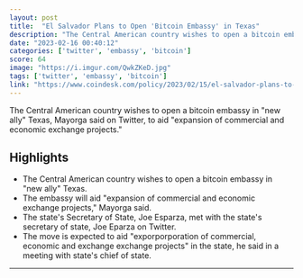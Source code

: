 ```yaml
---
layout: post
title:  "El Salvador Plans to Open 'Bitcoin Embassy' in Texas"
description: "The Central American country wishes to open a bitcoin embassy in \"new ally\" Texas, Mayorga said on Twitter, to aid \"expansion of commercial and economic exchange projects.\""
date: "2023-02-16 00:40:12"
categories: ['twitter', 'embassy', 'bitcoin']
score: 64
image: "https://i.imgur.com/QwkZKeD.jpg"
tags: ['twitter', 'embassy', 'bitcoin']
link: "https://www.coindesk.com/policy/2023/02/15/el-salvador-plans-to-open-bitcoin-embassy-in-texas/"
---
```


The Central American country wishes to open a bitcoin embassy in \"new ally\" Texas, Mayorga said on Twitter, to aid \"expansion of commercial and economic exchange projects.\"

## Highlights

- The Central American country wishes to open a bitcoin embassy in "new ally" Texas.
- The embassy will aid "expansion of commercial and economic exchange projects," Mayorga said.
- The state's Secretary of State, Joe Esparza, met with the state's secretary of state, Joe Eparza on Twitter.
- The move is expected to aid "exporporporation of commercial, economic and exchange exchange projects" in the state, he said in a meeting with state's chief of state.

---
